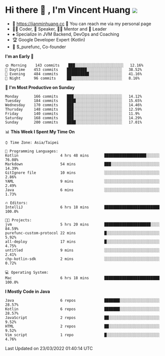 # Hi there 👋 , I'm Vincent Huang ![](https://komarev.com/ghpvc/?username=Jian-Min-Huang)
- 💎 https://jianminhuang.cc 🙋 You can reach me via my personal page
- 👨‍💻 Coder, 🎤 Speaker, 👨‍🏫 Mentor and 🚀 Leader
- ♠️ Specialize in JVM Backend, DevOps and Coaching
- 🏆 Google Developer Expert (Kotlin)
- 💼 $_purefunc, Co-founder

<!--START_SECTION:waka-->
**I'm an Early 🐤** 

```text
🌞 Morning    143 commits    ███░░░░░░░░░░░░░░░░░░░░░░   12.16% 
🌆 Daytime    453 commits    █████████░░░░░░░░░░░░░░░░   38.52% 
🌃 Evening    484 commits    ██████████░░░░░░░░░░░░░░░   41.16% 
🌙 Night      96 commits     ██░░░░░░░░░░░░░░░░░░░░░░░   8.16%

```
📅 **I'm Most Productive on Sunday** 

```text
Monday       166 commits    ███░░░░░░░░░░░░░░░░░░░░░░   14.12% 
Tuesday      184 commits    ████░░░░░░░░░░░░░░░░░░░░░   15.65% 
Wednesday    170 commits    ███░░░░░░░░░░░░░░░░░░░░░░   14.46% 
Thursday     148 commits    ███░░░░░░░░░░░░░░░░░░░░░░   12.59% 
Friday       140 commits    ███░░░░░░░░░░░░░░░░░░░░░░   11.9% 
Saturday     168 commits    ███░░░░░░░░░░░░░░░░░░░░░░   14.29% 
Sunday       200 commits    ████░░░░░░░░░░░░░░░░░░░░░   17.01%

```


📊 **This Week I Spent My Time On** 

```text
⌚︎ Time Zone: Asia/Taipei

💬 Programming Languages: 
Kotlin                   4 hrs 48 mins       ███████████████████░░░░░░   76.08% 
Markdown                 54 mins             ███░░░░░░░░░░░░░░░░░░░░░░   14.39% 
GitIgnore file           10 mins             ░░░░░░░░░░░░░░░░░░░░░░░░░   2.86% 
YAML                     9 mins              ░░░░░░░░░░░░░░░░░░░░░░░░░   2.49% 
Java                     6 mins              ░░░░░░░░░░░░░░░░░░░░░░░░░   1.73%

🔥 Editors: 
IntelliJ                 6 hrs 18 mins       █████████████████████████   100.0%

🐱‍💻 Projects: 
jvm                      5 hrs 20 mins       █████████████████████░░░░   84.59% 
purefunc-custom-protocol 22 mins             █░░░░░░░░░░░░░░░░░░░░░░░░   5.92% 
all-deploy               17 mins             █░░░░░░░░░░░░░░░░░░░░░░░░   4.75% 
untitled                 9 mins              ░░░░░░░░░░░░░░░░░░░░░░░░░   2.41% 
chp-kotlin-sdk           2 mins              ░░░░░░░░░░░░░░░░░░░░░░░░░   0.72%

💻 Operating System: 
Mac                      6 hrs 18 mins       █████████████████████████   100.0%

```

**I Mostly Code in Java** 

```text
Java                     6 repos             ███████░░░░░░░░░░░░░░░░░░   28.57% 
Kotlin                   6 repos             ███████░░░░░░░░░░░░░░░░░░   28.57% 
JavaScript               2 repos             ██░░░░░░░░░░░░░░░░░░░░░░░   9.52% 
HTML                     2 repos             ██░░░░░░░░░░░░░░░░░░░░░░░   9.52% 
Vim script               1 repo              █░░░░░░░░░░░░░░░░░░░░░░░░   4.76%

```



 Last Updated on 23/03/2022 01:40:14 UTC
<!--END_SECTION:waka-->
